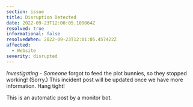```yaml
---
section: issue
title: Disruption Detected
date: 2022-09-23T12:00:05.109064Z
resolved: true
informational: false
resolvedWhen: 2022-09-23T12:01:05.457422Z
affected:
  - Website
severity: disrupted
---
```

*Investigating* - _Someone_ forgot to feed the plot bunnies, so they stopped working! (Sorry.) This incident post will be updated once we have more information. Hang tight!

This is an automatic post by a monitor bot.
        